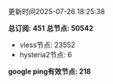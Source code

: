 更新时间2025-07-26 18:25:38

**总订阅: 451**
**总节点: 50542**
- vless节点: 23552
- hysteria2节点: 6

**google ping有效节点: 218**
